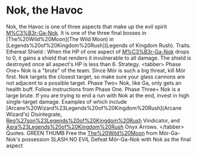 # Nok, the Havoc

Nok, the Havoc is one of three aspects that make up the evil spirit [M%C3%B3r-Ga-Nok](Mór-Ga-Nok). It is one of the three final bosses in [The%20Wild%20Moon](The Wild Moon) in [Legends%20of%20Kingdom%20Rush](Legends of Kingdom Rush).
Traits.
 Ethereal Shield : When the HP of one aspect of [M%C3%B3r-Ga-Nok](Mór-Ga-Nok) drops to 0, it gains a shield that renders it invulnerable to all damage. The shield is destroyed once all aspect's HP is less than 6.
Strategy.
&lt;tabber&gt;
Phase One=
Nok is a "brute" of the team. Since Mór is such a big threat, kill Mór first. Nok targets the closest target, so make sure your glass cannons are not adjacent to a possible target.
Phase Two=
Nok, like Ga, only gets an health buff. Follow instructions from Phase One.
Phase Three=
Nok is a large brute. If you are trying to end a run with Nok at the end, invest in high single-target damage. Examples of which include [Arcane%20Wizard%23Legends%20of%20Kingdom%20Rush](Arcane Wizard's) Disintegrate, [Reg%27son%23Legends%20of%20Kingdom%20Rush](Reg'son's) Vindicator, and [Asra%23Legends%20of%20Kingdom%20Rush](|Asra's) Onyx Arrows.
&lt;/tabber&gt;
Quotes.
 GREEN THUMB
Free the [The%20Wild%20Moon](Argentree) from Mór-Ga-Nok's possession
 SLASH NO EVIL
Defeat Mór-Ga-Nok with Nok as the final aspect